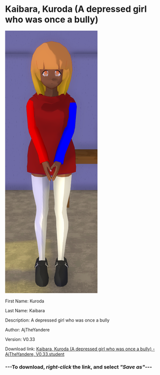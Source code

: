 # Kaibara, Kuroda (A depressed girl who was once a bully)

<img src = "https://raw.githubusercontent.com/Arbiter1223/Daigaku-Gurashi-Custom-Students/master/Students/Files/Kaibara%2C%20Kuroda%20(A%20depressed%20girl%20who%20was%20once%20a%20bully).png">

First Name: Kuroda

Last Name: Kaibara

Description: A depressed girl who was once a bully

Author: AjTheYandere

Version: V0.33

Download link: <a href="https://raw.githubusercontent.com/Arbiter1223/Daigaku-Gurashi-Custom-Students/master/Students/Files/Kaibara%2C%20Kuroda%20(A%20depressed%20girl%20who%20was%20once%20a%20bully)%20-%20AjTheYandere%2C%20V0.33.student">Kaibara, Kuroda (A depressed girl who was once a bully) - AjTheYandere, V0.33.student</a>

### ---**To download, _right-click_ the link, and select _"Save as"_**---
